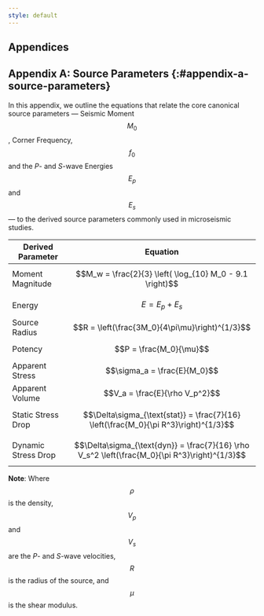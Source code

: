 ```yaml
---
style: default
---
```


## Appendices

## Appendix A: Source Parameters {:#appendix-a-source-parameters}

In this appendix, we outline the equations that relate the core canonical source parameters — Seismic Moment $$M_0$$, Corner Frequency, $$f_0$$ and the *P*- and *S*-wave Energies $$E_p$$ and $$E_s$$ — to the derived source parameters commonly used in microseismic studies.




| Derived Parameter     | Equation                                                                                                  |
|-----------------------|-----------------------------------------------------------------------------------------------------------|
| Moment Magnitude      | $$M_w = \frac{2}{3} \left( \log_{10} M_0 - 9.1 \right)$$                                                   |
| Energy                | $$E = E_p + E_s$$                                                                                          |
| Source Radius         | $$R = \left(\frac{3M_0}{4\pi\mu}\right)^{1/3}$$                                                            |
| Potency               | $$P = \frac{M_0}{\mu}$$                                                                                    |
| Apparent Stress       | $$\sigma_a = \frac{E}{M_0}$$                                                                              |
| Apparent Volume       | $$V_a = \frac{E}{\rho V_p^2}$$                                                                             |
| Static Stress Drop    | $$\Delta\sigma_{\text{stat}} = \frac{7}{16} \left(\frac{M_0}{\pi R^3}\right)^{1/3}$$                       |
| Dynamic Stress Drop   | $$\Delta\sigma_{\text{dyn}} = \frac{7}{16} \rho V_s^2 \left(\frac{M_0}{\pi R^3}\right)^{1/3}$$  |            |

**Note**: Where $$\rho$$ is the density, $$V_p$$ and $$V_s$$ are the *P*- and *S*-wave velocities, $$R$$ is the radius of the source, and $$\mu$$ is the shear modulus.
<!--stackedit_data:
eyJoaXN0b3J5IjpbLTE5OTc4MTMwNzksMTc0NDY1Njc5XX0=
-->
